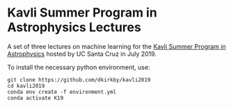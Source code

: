 # Kavli Summer Program in Astrophysics Lectures

A set of three lectures on machine learning for the [Kavli Summer Program in Astrophysics](https://kspa.soe.ucsc.edu/) hosted by UC Santa Cruz in July 2019.

To install the necessary python environment, use:
```
git clone https://github.com/dkirkby/kavli2019
cd kavli2019
conda env create -f environment.yml
conda activate K19
```

